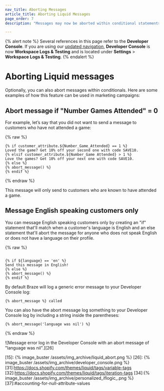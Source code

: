 ```yaml
---
nav_title: Aborting Messages
article_title: Aborting Liquid Messages
page_order: 7
description: "Messages may now be aborted within conditional statements. In this reference article, we list some example use cases for this functionality."

---
```


{% alert note %}
Several references in this page refer to the **Developer Console**. If you are using our [updated navigation]({{site.baseurl}}/navigation/), **Developer Console** is now **Workspace Logs & Testing** and is located under **Settings** > **Workspace Logs & Testing**.
{% endalert %}

# Aborting Liquid messages

Optionally, you can also abort messages within conditionals. Here are some examples of how this feature can be used in marketing campaigns:

## Abort message if "Number Games Attended" = 0

For example, let’s say that you did not want to send a message to customers who have not attended a game:

{% raw %}
```liquid
{% if customer_attribute.${Number_Game_Attended} == 1 %}
Loved the game? Get 10% off your second one with code SAVE10.
{% elsif customer_attribute.${Number_Game Attended} > 1 %}
Love the games? Get 10% off your next one with code SAVE10.
{% else %}
{% abort_message() %}
{% endif %}
```
{% endraw %}

This message will only send to customers who are known to have attended a game.

## Message English speaking customers only

You can message English speaking customers only by creating an "if" statement that'll match when a customer's language is English and an else statement that'll abort the message for anyone who does not speak English or does not have a language on their profile.

{% raw %}
```liquid

{% if ${language} == 'en' %}
Send this message in English!
{% else %}
{% abort_message() %}
{% endif %}
```

By default Braze will log a generic error message to your Developer Console log:

```text
{% abort_message %} called
```

You can also have the abort message log something to your Developer Console log by including a string inside the parentheses:

```liquid
{% abort_message('language was nil') %}
```
{% endraw %}

![Message error log in the Developer Console with an abort message of "language was nil".][26]

[15]: {% image_buster /assets/img_archive/liquid_abort.png %}
[26]: {% image_buster /assets/img_archive/developer_console.png %}
[31]:https://docs.shopify.com/themes/liquid/tags/variable-tags
[32]:https://docs.shopify.com/themes/liquid/tags/iteration-tags
[34]:{% image_buster /assets/img_archive/personalized_iflogic_.png %}
[37]:#accounting-for-null-attribute-values
